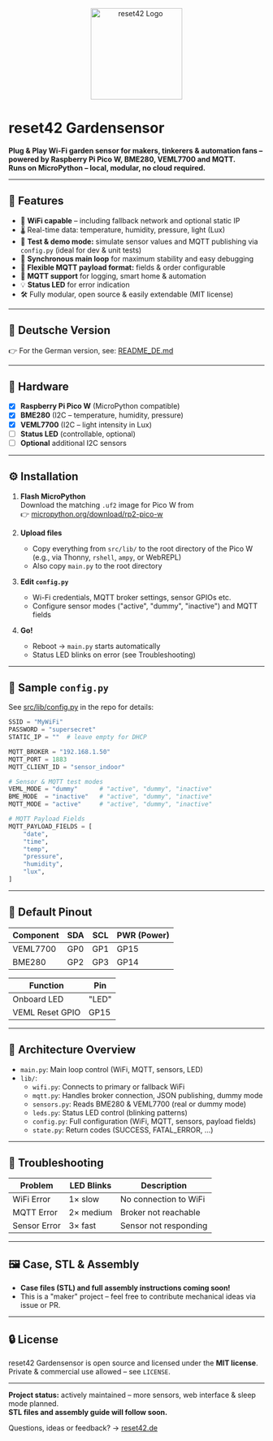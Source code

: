 <p align="center">
  <img src="https://reset42.de/reset42.svg" alt="reset42 Logo" width="180"/>
</p>

# reset42 Gardensensor

**Plug & Play Wi-Fi garden sensor for makers, tinkerers & automation fans – powered by Raspberry Pi Pico W, BME280, VEML7700 and MQTT.**  
**Runs on MicroPython – local, modular, no cloud required.**

---

## 🌱 Features

- 📶 **WiFi capable** – including fallback network and optional static IP
- 🌡️ Real-time data: temperature, humidity, pressure, light (Lux)
- 🔄 **Test & demo mode:** simulate sensor values and MQTT publishing via `config.py` (ideal for dev & unit tests)
- 🔁 **Synchronous main loop** for maximum stability and easy debugging
- 🧩 **Flexible MQTT payload format:** fields & order configurable
- 📡 **MQTT support** for logging, smart home & automation
- 💡 **Status LED** for error indication
- 🛠️ Fully modular, open source & easily extendable (MIT license)

---

## 📘 Deutsche Version

👉 For the German version, see: [README_DE.md](README_DE.md)

---

## 🔧 Hardware

- [x] **Raspberry Pi Pico W** (MicroPython compatible)
- [x] **BME280** (I2C – temperature, humidity, pressure)
- [x] **VEML7700** (I2C – light intensity in Lux)
- [ ] **Status LED** (controllable, optional)
- [ ] **Optional** additional I2C sensors

---

## ⚙️ Installation

1. **Flash MicroPython**  
   Download the matching `.uf2` image for Pico W from  
   👉 [micropython.org/download/rp2-pico-w](https://micropython.org/download/rp2-pico-w)

2. **Upload files**  
   - Copy everything from `src/lib/` to the root directory of the Pico W  
     (e.g., via Thonny, `rshell`, `ampy`, or WebREPL)
   - Also copy `main.py` to the root directory

3. **Edit `config.py`**  
   - Wi-Fi credentials, MQTT broker settings, sensor GPIOs etc.
   - Configure sensor modes ("active", "dummy", "inactive") and MQTT fields

4. **Go!**  
   - Reboot → `main.py` starts automatically  
   - Status LED blinks on error (see Troubleshooting)

---

## 🧾 Sample `config.py`

See [src/lib/config.py](src/lib/config.py) in the repo for details:

```python
SSID = "MyWiFi"
PASSWORD = "supersecret"
STATIC_IP = ""  # leave empty for DHCP

MQTT_BROKER = "192.168.1.50"
MQTT_PORT = 1883
MQTT_CLIENT_ID = "sensor_indoor"

# Sensor & MQTT test modes
VEML_MODE = "dummy"      # "active", "dummy", "inactive"
BME_MODE  = "inactive"   # "active", "dummy", "inactive"
MQTT_MODE = "active"     # "active", "dummy", "inactive"

# MQTT Payload Fields
MQTT_PAYLOAD_FIELDS = [
    "date",
    "time",
    "temp",
    "pressure",
    "humidity",
    "lux",
]
```

---

## 📌 Default Pinout

| Component   | SDA | SCL | PWR (Power) |
|-------------|-----|-----|-------------|
| VEML7700    | GP0 | GP1 | GP15        |
| BME280      | GP2 | GP3 | GP14        |

| Function         | Pin        |
|------------------|------------|
| Onboard LED      | "LED"      |
| VEML Reset GPIO  | GP15       |

---

## 🧠 Architecture Overview

- `main.py`: Main loop control (WiFi, MQTT, sensors, LED)
- `lib/`:
  - `wifi.py`: Connects to primary or fallback WiFi
  - `mqtt.py`: Handles broker connection, JSON publishing, dummy mode
  - `sensors.py`: Reads BME280 & VEML7700 (real or dummy mode)
  - `leds.py`: Status LED control (blinking patterns)
  - `config.py`: Full configuration (WiFi, MQTT, sensors, payload fields)
  - `state.py`: Return codes (SUCCESS, FATAL_ERROR, ...)

---

## 🚨 Troubleshooting

| Problem        | LED Blinks       | Description               |
|----------------|------------------|---------------------------|
| WiFi Error     | 1× slow          | No connection to WiFi     |
| MQTT Error     | 2× medium        | Broker not reachable      |
| Sensor Error   | 3× fast          | Sensor not responding     |

---

## 🖼️ Case, STL & Assembly

- **Case files (STL) and full assembly instructions coming soon!**
- This is a "maker" project – feel free to contribute mechanical ideas via issue or PR.

---

## 🔒 License

reset42 Gardensensor is open source and licensed under the **MIT license**.  
Private & commercial use allowed – see `LICENSE`.

---

**Project status:** actively maintained – more sensors, web interface & sleep mode planned.  
**STL files and assembly guide will follow soon.**

Questions, ideas or feedback? → [reset42.de](https://reset42.de")
